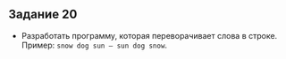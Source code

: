 ##  Задание 20


- Разработать программу, которая переворачивает слова в строке.
  Пример: `snow dog sun — sun dog snow`.